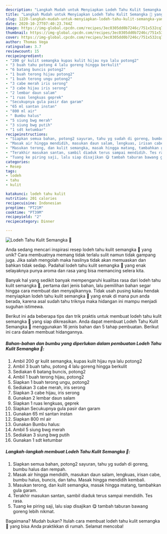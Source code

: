 ```yaml
---
description: "Langkah Mudah untuk Menyiapkan Lodeh Tahu Kulit Semangka 🍉 yang Lezat"
title: "Langkah Mudah untuk Menyiapkan Lodeh Tahu Kulit Semangka 🍉 yang Lezat"
slug: 1220-langkah-mudah-untuk-menyiapkan-lodeh-tahu-kulit-semangka-yang-lezat
date: 2020-10-27T07:40:23.744Z
image: https://img-global.cpcdn.com/recipes/3ec0305dd0b7246c/751x532cq70/lodeh-tahu-kulit-semangka-🍉-foto-resep-utama.jpg
thumbnail: https://img-global.cpcdn.com/recipes/3ec0305dd0b7246c/751x532cq70/lodeh-tahu-kulit-semangka-🍉-foto-resep-utama.jpg
cover: https://img-global.cpcdn.com/recipes/3ec0305dd0b7246c/751x532cq70/lodeh-tahu-kulit-semangka-🍉-foto-resep-utama.jpg
author: Thomas Vega
ratingvalue: 3.7
reviewcount: 15
recipeingredient:
- "200 gr kulit semangka kupas kulit hijau nya lalu potong2"
- "3 buah tahu potong 4 lalu goreng hingga berkulit"
- "6 batang buncis potong2"
- "1 buah terong hijau potong2"
- "1 buah terong ungu potong2"
- "3 cabe merah iris serong"
- "3 cabe hijau iris serong"
- "2 lembar daun salam"
- "1 ruas lengkuas geprek"
- "Secukupnya gula pasir dan garam"
- "65 ml santan instan"
- "800 ml air"
- " Bumbu halus"
- "5 siung bwg merah"
- "3 siung bwg putih"
- "1 sdt ketumbar"
recipeinstructions:
- "Siapkan semua bahan, potong2 sayuran, tahu yg sudah di goreng, bumbu halus dan rempah."
- "Masak air hingga mendidih, masukan daun salam, lengkuas, irisan cabe, bumbu halus, buncis, dan tahu. Masak hingga mendidih kembali."
- "Masukan terong, dan kulit semangka, masak hingga matang, tambahkan gula garam."
- "Terakhir masukan santan, sambil diaduk terus sampai mendidih. Tes rasa."
- "Tuang ke piring saji, lalu siap disajikan 😋 tambah taburan bawang goreng lebih nikmat."
categories:
- Resep
tags:
- lodeh
- tahu
- kulit

katakunci: lodeh tahu kulit 
nutrition: 201 calories
recipecuisine: Indonesian
preptime: "PT21M"
cooktime: "PT39M"
recipeyield: "2"
recipecategory: Dinner

---
```



![Lodeh Tahu Kulit Semangka 🍉](https://img-global.cpcdn.com/recipes/3ec0305dd0b7246c/751x532cq70/lodeh-tahu-kulit-semangka-🍉-foto-resep-utama.jpg)

Anda sedang mencari inspirasi resep lodeh tahu kulit semangka 🍉 yang unik? Cara membuatnya memang tidak terlalu sulit namun tidak gampang juga. Jika salah mengolah maka hasilnya tidak akan memuaskan dan bahkan tidak sedap. Padahal lodeh tahu kulit semangka 🍉 yang enak selayaknya punya aroma dan rasa yang bisa memancing selera kita.



Banyak hal yang sedikit banyak mempengaruhi kualitas rasa dari lodeh tahu kulit semangka 🍉, pertama dari jenis bahan, lalu pemilihan bahan segar hingga cara membuat dan menyajikannya. Tidak usah pusing kalau hendak menyiapkan lodeh tahu kulit semangka 🍉 yang enak di mana pun anda berada, karena asal sudah tahu triknya maka hidangan ini mampu menjadi suguhan istimewa.


Berikut ini ada beberapa tips dan trik praktis untuk membuat lodeh tahu kulit semangka 🍉 yang siap dikreasikan. Anda dapat membuat Lodeh Tahu Kulit Semangka 🍉 menggunakan 16 jenis bahan dan 5 tahap pembuatan. Berikut ini cara dalam membuat hidangannya.

<!--inarticleads1-->

##### Bahan-bahan dan bumbu yang diperlukan dalam pembuatan Lodeh Tahu Kulit Semangka 🍉:

1. Ambil 200 gr kulit semangka, kupas kulit hijau nya lalu potong2
1. Ambil 3 buah tahu, potong 4 lalu goreng hingga berkulit
1. Sediakan 6 batang buncis, potong2
1. Ambil 1 buah terong hijau, potong2
1. Siapkan 1 buah terong ungu, potong2
1. Sediakan 3 cabe merah, iris serong
1. Siapkan 3 cabe hijau, iris serong
1. Gunakan 2 lembar daun salam
1. Siapkan 1 ruas lengkuas, geprek
1. Siapkan Secukupnya gula pasir dan garam
1. Gunakan 65 ml santan instan
1. Siapkan 800 ml air
1. Gunakan  Bumbu halus:
1. Ambil 5 siung bwg merah
1. Sediakan 3 siung bwg putih
1. Gunakan 1 sdt ketumbar




<!--inarticleads2-->

##### Langkah-langkah membuat Lodeh Tahu Kulit Semangka 🍉:

1. Siapkan semua bahan, potong2 sayuran, tahu yg sudah di goreng, bumbu halus dan rempah.
1. Masak air hingga mendidih, masukan daun salam, lengkuas, irisan cabe, bumbu halus, buncis, dan tahu. Masak hingga mendidih kembali.
1. Masukan terong, dan kulit semangka, masak hingga matang, tambahkan gula garam.
1. Terakhir masukan santan, sambil diaduk terus sampai mendidih. Tes rasa.
1. Tuang ke piring saji, lalu siap disajikan 😋 tambah taburan bawang goreng lebih nikmat.




Bagaimana? Mudah bukan? Itulah cara membuat lodeh tahu kulit semangka 🍉 yang bisa Anda praktikkan di rumah. Selamat mencoba!
